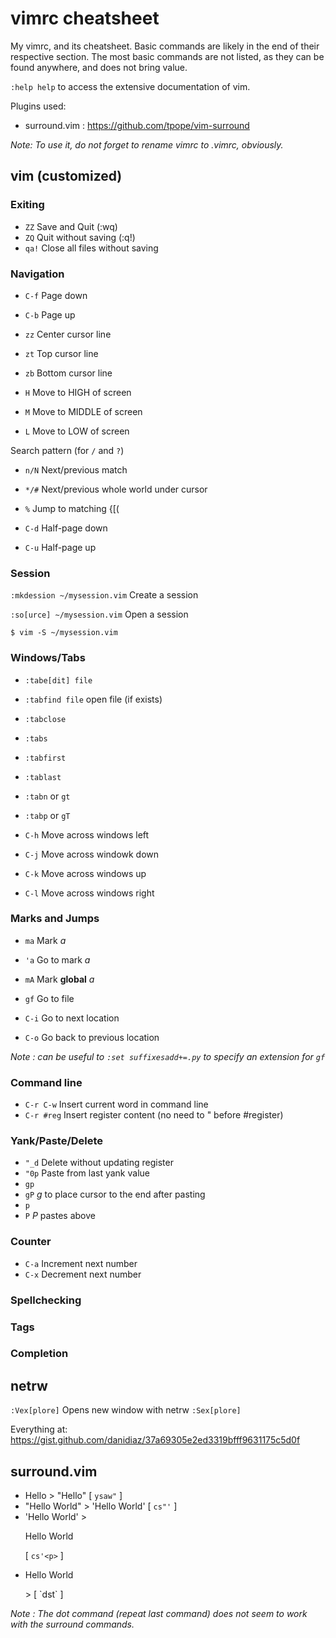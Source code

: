# vimrc cheatsheet
My vimrc, and its cheatsheet. Basic commands are likely in the end of their respective section. The most basic commands are not listed, as they can be found anywhere, and does not bring value.

`:help help` to access the extensive documentation of vim.

Plugins used:
* surround.vim : https://github.com/tpope/vim-surround

_Note: To use it, do not forget to rename vimrc to .vimrc, obviously._

## vim (customized)

### Exiting

* `ZZ` Save and Quit (:wq)
* `ZQ` Quit without saving (:q!)
* `qa!` Close all files without saving

### Navigation

* `C-f` Page down
* `C-b` Page up

* `zz` Center cursor line
* `zt` Top cursor line
* `zb` Bottom cursor line

* `H` Move to HIGH of screen
* `M` Move to MIDDLE of screen
* `L` Move to LOW of screen

Search pattern (for `/` and `?`)
* `n/N` Next/previous match
* `*/#` Next/previous whole world under cursor

* `%` Jump to matching {[(

* `C-d` Half-page down
* `C-u` Half-page up

### Session

`:mkdession ~/mysession.vim` Create a session

`:so[urce] ~/mysession.vim` Open a session

`$ vim -S ~/mysession.vim`

### Windows/Tabs

* `:tabe[dit] file`
* `:tabfind file` open file (if exists)
* `:tabclose`
* `:tabs`

* `:tabfirst`
* `:tablast`
* `:tabn` or `gt`
* `:tabp` or `gT`

* `C-h` Move across windows left
* `C-j` Move across windowk down
* `C-k` Move across windows up 
* `C-l` Move across windows right

### Marks and Jumps

* `ma` Mark _a_
* `'a` Go to mark _a_
* `mA` Mark **global** _a_

* `gf` Go to file 
* `C-i` Go to next location
* `C-o` Go back to previous location 

*Note : can be useful to `:set suffixesadd+=.py` to specify an extension for `gf`*

### Command line

* `C-r C-w` Insert current word in command line
* `C-r #reg` Insert register content (no need to " before #register)

### Yank/Paste/Delete

* `"_d` Delete without updating register
* `"0p` Paste from last yank value
* `gp` 
* `gP` *g* to place cursor to the end after pasting
* `p` 
* `P` *P* pastes above

### Counter

* `C-a` Increment next number
* `C-x` Decrement next number

### Spellchecking

### Tags

### Completion

## netrw

`:Vex[plore]` Opens new window with netrw
`:Sex[plore]`

Everything at:
https://gist.github.com/danidiaz/37a69305e2ed3319bfff9631175c5d0f

## surround.vim

* Hello > "Hello" [ `ysaw"` ]
* "Hello World" > 'Hello World' [ `cs"'` ]
* 'Hello World' > <p>Hello World</p> [ `cs'<p>` ]
* <p>Hello World</p> > [ `dst` ]

*Note : The dot command (repeat last command) does not seem to work with the surround commands.*
